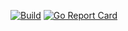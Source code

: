 [![Build](https://circleci.com/gh/Sepuka/myza.svg?style=svg)](https://github.com/Sepuka/myza)
[![Go Report Card](https://goreportcard.com/badge/github.com/sepuka/myza)](https://goreportcard.com/report/github.com/sepuka/myza)
